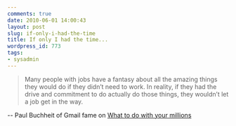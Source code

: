 ```yaml
---
comments: true
date: 2010-06-01 14:00:43
layout: post
slug: if-only-i-had-the-time
title: If only I had the time...
wordpress_id: 773
tags:
- sysadmin
---
```


> ﻿Many people with jobs have a fantasy about all the amazing things they would do if they didn’t need to work. In reality, if they had the drive and commitment to do actually do those things, they wouldn’t let a job get in the way.


-- Paul Buchheit of Gmail fame on [What to do with your millions](http://paulbuchheit.blogspot.com/2010/05/what-to-do-with-your-millions.html)
